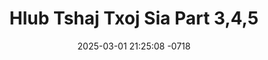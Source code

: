 ---
layout: movie-video-data
date: 2025-03-01 21:25:08 -0718
categories: movie

# Site Attributes
title: "Hlub Tshaj Txoj Sia Part 3,4,5"
permalink: "/movie/Hlub_Tshaj_Txoj_Sia_Part_3,4,5"

# Movie Attributes
synopsis: ""
producer: "Jame Van"
director: "Paul Hu Van"
writer: "Paul Hu Van"
video_link: ""
genre: "Drama Action"
year: ""
release_type: "DVD"
storage: "Center for Hmong Studies"
thumbnail: "/assets/images/movie_thumbnails/Hlub Tshaj Txoj Sia Part 3,4,5.jpeg"
publishing_company: "Modern Jungle Art Studio Production"

# Sequels + Parts
base_movie: "Hlub Tshaj Txoj Sia Part 1,2"
total_parts: 2
sequel: ""

# Movie Cast
cast:
- name: "Tub Yaj"
- name: "Cha Her"
- name: "Chinda Moua"
- name: "Naly Lee"
- name: "Ha Van"
- name: "Yeng Vue"
- name: "Ntxhw Yang"
- name: "Tsab Lauj"
- name: "Ntxhi Xyooj"
- name: "Dib Xyooj"
- name: "Chen Vang"
- name: "John Lee"
- name: "Nuke Vue"
---